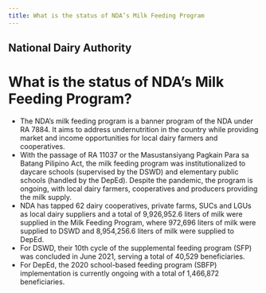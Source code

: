 ```yaml
---
title: What is the status of NDA’s Milk Feeding Program
---
```


## National Dairy Authority

# What is the status of NDA’s Milk Feeding Program?


 - The NDA’s milk feeding program is a banner program of the NDA under RA 7884. It aims to address undernutrition in the country while providing market and income opportunities for local dairy farmers and cooperatives.
 - With the passage of RA 11037 or the Masustansiyang Pagkain Para sa Batang Pilipino Act, the milk feeding program was institutionalized to daycare schools (supervised by the DSWD) and elementary public schools (handled by the DepEd). Despite the pandemic, the program is ongoing, with local dairy farmers, cooperatives and producers providing the milk supply.
 - NDA has tapped 62 dairy cooperatives, private farms, SUCs and LGUs as local dairy suppliers and a total of 9,926,952.6 liters of milk were supplied in the Milk Feeding Program, where 972,696 liters of milk were supplied to DSWD and 8,954,256.6 liters of milk were supplied to DepEd.
 - For DSWD, their 10th cycle of the supplemental feeding program (SFP) was  concluded in June 2021, serving a total of 40,529 beneficiaries.
 - For DepEd, the 2020 school-based feeding program (SBFP) implementation is currently ongoing with a total of 1,466,872 beneficiaries.
